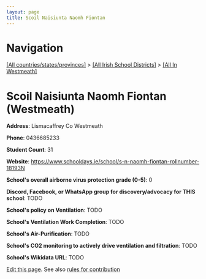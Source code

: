 ```yaml
---
layout: page
title: Scoil Naisiunta Naomh Fiontan
---
```

# Navigation

[[All countries/states/provinces]](../../..) > [[All Irish School Districts]](../..) > [[All In Westmeath]](..)

# Scoil Naisiunta Naomh Fiontan (Westmeath)

**Address**: Lismacaffrey Co Westmeath

**Phone**: 0436685233

**Student Count**: 31

**Website**: <https://www.schooldays.ie/school/s-n-naomh-fiontan-rollnumber-18193N>

**School's overall airborne virus protection grade (0-5)**: 0

**Discord, Facebook, or WhatsApp group for discovery/advocacy for THIS school**: TODO

**School's policy on Ventilation**: TODO

**School's Ventilation Work Completion**: TODO

**School's Air-Purification**: TODO

**School's CO2 monitoring to actively drive ventilation and filtration**: TODO

**School's Wikidata URL**: TODO


[Edit this page](https://github.com/ventilate-schools/Ireland/edit/main/./Westmeath/Scoil_Naisiunta_Naomh_Fiontan.md). See also [rules for contribution](../../../contribution-rules/)